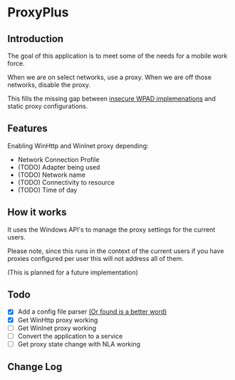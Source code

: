 # ProxyPlus

## Introduction

The goal of this application is to meet some of the needs for a mobile work force.

When we are on select networks, use a proxy. When we are off those networks, disable the proxy.

This fills the missing gap between [insecure WPAD implemenations](https://www.nopsec.com/responder-beyond-wpad/) and static proxy configurations.

## Features

Enabling WinHttp and WinInet proxy depending:

- Network Connection Profile
- (TODO) Adapter being used
- (TODO) Network name
- (TODO) Connectivity to resource
- (TODO) Time of day


## How it works

It uses the Windows API's to manage the proxy settings for the current users.

Please note, since this runs in the context of the current users if you have proxies configured per user this will not address all of them.

(This is planned for a future implementation)

## Todo

- [X] Add a config file parser [(Or found is a better word)](https://github.com/rxi/ini)
- [X] Get WinHttp proxy working
- [ ] Get WinInet proxy working
- [ ] Convert the application to a service
- [ ] Get proxy state change with NLA working

## Change Log
